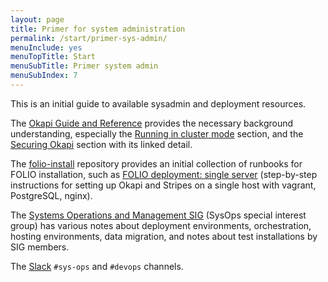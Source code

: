 ```yaml
---
layout: page
title: Primer for system administration
permalink: /start/primer-sys-admin/
menuInclude: yes
menuTopTitle: Start
menuSubTitle: Primer system admin
menuSubIndex: 7
---
```


This is an initial guide to available sysadmin and deployment resources.

The [Okapi Guide and Reference](https://github.com/folio-org/okapi/blob/master/doc/guide.md) provides the necessary background understanding,
especially the
[Running in cluster mode](https://github.com/folio-org/okapi/blob/master/doc/guide.md#running-in-cluster-mode) section,
and the [Securing Okapi](https://github.com/folio-org/okapi/blob/master/doc/guide.md#securing-okapi) section with its linked detail.

The [folio-install](https://github.com/folio-org/folio-install) repository provides an initial collection of runbooks for FOLIO installation, such as
[FOLIO deployment: single server](https://github.com/folio-org/folio-install/blob/master/runbooks/single-server) (step-by-step instructions for setting up Okapi and Stripes on a single host with vagrant, PostgreSQL, nginx).

The [Systems Operations and Management SIG](https://wiki.folio.org/display/SYSOPS/Systems+Operations+and+Management+SIG+Home) (SysOps special interest group)
has various notes about deployment environments, orchestration, hosting environments, data migration, and notes about test installations by SIG members.

The [Slack](/guidelines/which-forum/#slack) `#sys-ops` and `#devops` channels.
